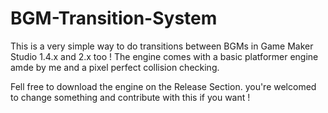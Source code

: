 # BGM-Transition-System

This is a very simple way to do transitions between BGMs in Game Maker Studio 1.4.x and 2.x too !
The engine comes with a basic platformer engine amde by me and a pixel perfect collision checking.

Fell free to download the engine on the Release Section.
you're welcomed to change something and contribute with this if you want !
